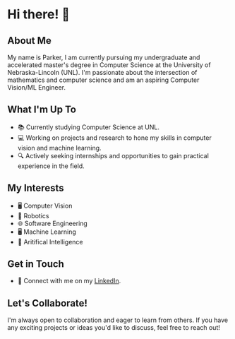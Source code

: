 # Hi there! 👋

## About Me

My name is Parker, I am currently pursuing my undergraduate and accelerated master's degree in Computer Science at the University of Nebraska-Lincoln (UNL). I'm passionate about the intersection of mathematics and computer science and am an aspiring Computer Vision/ML Engineer.

## What I'm Up To

- 📚 Currently studying Computer Science at UNL.
- 💻 Working on projects and research to hone my skills in computer vision and machine learning.
- 🔍 Actively seeking internships and opportunities to gain practical experience in the field.

## My Interests

- 🖥 Computer Vision
- 🤖 Robotics
- 🌐 Software Engineering
- 🖥️ Machine Learning
- 🧠 Aritifical Intelligence

## Get in Touch

- 🔗 Connect with me on my [LinkedIn](https://www.linkedin.com/in/parker-allen-unl/).

## Let's Collaborate!

I'm always open to collaboration and eager to learn from others. If you have any exciting projects or ideas you'd like to discuss, feel free to reach out!
